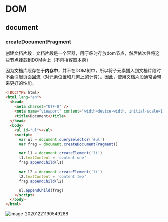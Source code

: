 # DOM



## document

### createDocumentFragment

创建文档片段：文档片段是一个容器，用于临时存放dom节点，然后依次性将这些节点挂载到DOM树上（不包括容器本身）

因为文档片段存在于**内存中**，并不在DOM树中，所以将子元素插入到文档片段时不会引起页面[回流](https://developer.mozilla.org/zh-CN/docs/Glossary/Reflow)（对元素位置和几何上的计算）。因此，使用文档片段通常会带来更好的性能。

```html
<!DOCTYPE html>
<html lang="en">
  <head>
    <meta charset="UTF-8" />
    <meta name="viewport" content="width=device-width, initial-scale=1.0" />
    <title>Document</title>
  </head>
  <body>
    <ul id="ul"></ul>
    <script>
      var ul = document.querySelector('#ul')
      var frag = document.createDocumentFragment()

      var l1 = document.createElement('li')
      l1.textContent = 'content one'
      frag.appendChild(l1)

      var l2 = document.createElement('li')
      l2.textContent = 'content two'
      frag.appendChild(l2)

      ul.appendChild(frag)
    </script>
  </body>
</html>
```

![image-20201221190549288](https://gitee.com/PeterWangYong/blog-image/raw/master/images/image-20201221190549288.png)